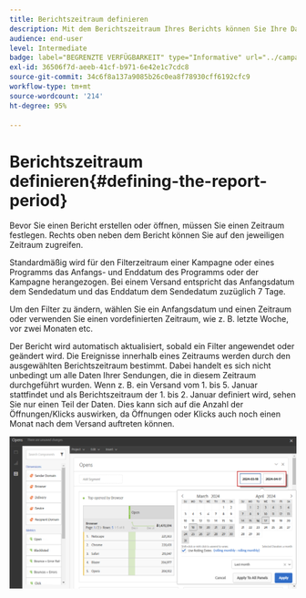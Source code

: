 ```yaml
---
title: Berichtszeitraum definieren
description: Mit dem Berichtszeitraum Ihres Berichts können Sie Ihre Daten entsprechend dem ausgewählten Zeitraum filtern.
audience: end-user
level: Intermediate
badge: label="BEGRENZTE VERFÜGBARKEIT" type="Informative" url="../campaign-standard-migration-home.md" tooltip="Auf Campaign Standard migrierte Benutzer beschränkt"
exl-id: 36506f7d-aeeb-41cf-b971-6e42e1c7cdc8
source-git-commit: 34c6f8a137a9085b26c0ea8f78930cff6192cfc9
workflow-type: tm+mt
source-wordcount: '214'
ht-degree: 95%

---
```


# Berichtszeitraum definieren{#defining-the-report-period}

Bevor Sie einen Bericht erstellen oder öffnen, müssen Sie einen Zeitraum festlegen. Rechts oben neben dem Bericht können Sie auf den jeweiligen Zeitraum zugreifen.

Standardmäßig wird für den Filterzeitraum einer Kampagne oder eines Programms das Anfangs- und Enddatum des Programms oder der Kampagne herangezogen. Bei einem Versand entspricht das Anfangsdatum dem Sendedatum und das Enddatum dem Sendedatum zuzüglich 7 Tage.

Um den Filter zu ändern, wählen Sie ein Anfangsdatum und einen Zeitraum oder verwenden Sie einen vordefinierten Zeitraum, wie z. B. letzte Woche, vor zwei Monaten etc.

Der Bericht wird automatisch aktualisiert, sobald ein Filter angewendet oder geändert wird. Die Ereignisse innerhalb eines Zeitraums werden durch den ausgewählten Berichtszeitraum bestimmt. Dabei handelt es sich nicht unbedingt um alle Daten Ihrer Sendungen, die in diesem Zeitraum durchgeführt wurden. Wenn z. B. ein Versand vom 1. bis 5. Januar stattfindet und als Berichtszeitraum der 1. bis 2. Januar definiert wird, sehen Sie nur einen Teil der Daten. Dies kann sich auf die Anzahl der Öffnungen/Klicks auswirken, da Öffnungen oder Klicks auch noch einen Monat nach dem Versand auftreten können.

![](assets/campaign_reports_5.png)
